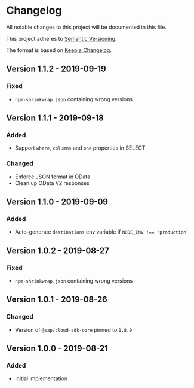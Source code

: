 # Changelog

All notable changes to this project will be documented in this file.

This project adheres to [Semantic Versioning](http://semver.org/).

The format is based on [Keep a Changelog](http://keepachangelog.com/).

## Version 1.1.2 - 2019-09-19

### Fixed

- `npm-shrinkwrap.json` containing wrong versions

## Version 1.1.1 - 2019-09-18

### Added

- Support `where`, `columns` and `one` properties in SELECT

### Changed

- Enforce JSON format in OData
- Clean up OData V2 responses

## Version 1.1.0 - 2019-09-09

### Added

- Auto-generate `destinations` env variable if `NODE_ENV !== 'production`'

## Version 1.0.2 - 2019-08-27

### Fixed

- `npm-shrinkwrap.json` containing wrong versions

## Version 1.0.1 - 2019-08-26

 ### Changed

- Version of `@sap/cloud-sdk-core` pinned to `1.8.0`

## Version 1.0.0 - 2019-08-21

### Added

- Initial implementation
